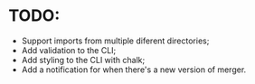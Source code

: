 ﻿# TODO:

- Support imports from multiple diferent directories;
- Add validation to the CLI;
- Add styling to the CLI with chalk;
- Add a notification for when there's a new version of merger.
